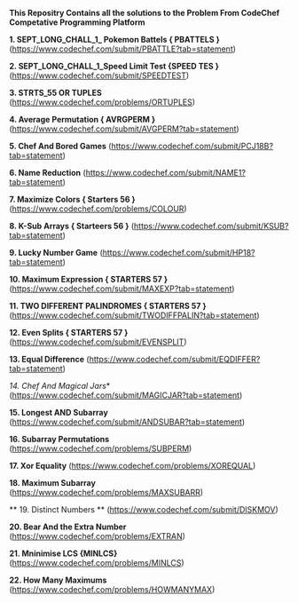 **This Repositry Contains all the solutions to the Problem From CodeChef Competative Programming Platform**


**1. SEPT_LONG_CHALL_1_ Pokemon Battels { PBATTELS }**
(https://www.codechef.com/submit/PBATTLE?tab=statement)

**2. SEPT_LONG_CHALL_1_Speed Limit Test {SPEED TES }**
(https://www.codechef.com/submit/SPEEDTEST)

**3. STRTS_55 OR TUPLES**
(https://www.codechef.com/problems/ORTUPLES)

**4. Average Permutation { AVRGPERM }**
(https://www.codechef.com/submit/AVGPERM?tab=statement)

**5. Chef And Bored Games**
(https://www.codechef.com/submit/PCJ18B?tab=statement)


**6. Name Reduction**
(https://www.codechef.com/submit/NAME1?tab=statement)


**7. Maximize Colors { Starters 56 }**
(https://www.codechef.com/problems/COLOUR)


**8. K-Sub Arrays { Starteers 56 }**
(https://www.codechef.com/submit/KSUB?tab=statement)


**9. Lucky Number Game**
(https://www.codechef.com/submit/HP18?tab=statement)

**10.  Maximum Expression  { STARTERS 57 }**
(https://www.codechef.com/submit/MAXEXP?tab=statement)

**11.  TWO DIFFERENT PALINDROMES { STARTERS 57 }**
(https://www.codechef.com/submit/TWODIFFPALIN?tab=statement)

**12.  Even Splits { STARTERS 57 }**
(https://www.codechef.com/submit/EVENSPLIT)

**13.  Equal Difference**
(https://www.codechef.com/submit/EQDIFFER?tab=statement)

*14.  Chef And Magical Jars**
(https://www.codechef.com/submit/MAGICJAR?tab=statement)


**15.  Longest AND Subarray**
(https://www.codechef.com/submit/ANDSUBAR?tab=statement)


**16.   Subarray Permutations**
(https://www.codechef.com/problems/SUBPERM)

**17.    Xor Equality**
(https://www.codechef.com/problems/XOREQUAL)

**18.  Maximum Subarray**
(https://www.codechef.com/problems/MAXSUBARR)


** 19. Distinct Numbers **
(https://www.codechef.com/submit/DISKMOV)


**20.  Bear And the Extra Number**
(https://www.codechef.com/problems/EXTRAN)

**21.  Mninimise LCS {MINLCS}**
(https://www.codechef.com/problems/MINLCS)


**22.  How Many Maximums**
(https://www.codechef.com/problems/HOWMANYMAX)
